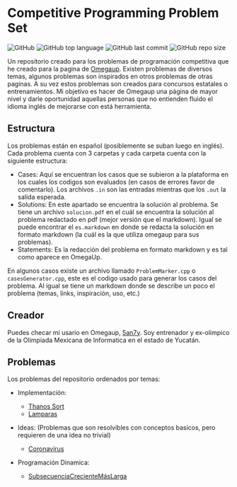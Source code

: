 # Competitive Programming Problem Set

![GitHub](https://img.shields.io/github/license/5an7y/ProgrammingPS)
![GitHub top language](https://img.shields.io/github/languages/top/5an7y/ProgrammingPS)
![GitHub last commit](https://img.shields.io/github/last-commit/5an7y/ProgrammingPS)
![GitHub repo size](https://img.shields.io/github/repo-size/5an7y/ProgrammingPS)

Un repositorio creado para los problemas de programación competitiva que he creado para la pagina de [Omegaup](https://omegaup.com/). Existen problemas de diversos temas, algunos problemas son inspirados en otros problemas de otras paginas. A su vez estos problemas son creados para concursos estatales o entrenamientos. Mi objetivo es hacer de Omegaup una página de mayor nivel y darle oportunidad aquellas personas que no entienden fluido el idioma inglés de mejorarse con está herramienta.

## Estructura

Los problemas están en español (posiblemente se suban luego en inglés). Cada problema cuenta con 3 carpetas y cada carpeta cuenta con la siguiente estructura:

- Cases: Aquí se encuentran los casos que se subieron a la plataforma en los cuales los codigos son evaluados (en casos de errores favor de comentarlo). Los archivos `.in` son las entradas mientras que los `.out` la salida esperada.
- Solutions: En este apartado se encuentra la solución al problema. Se tiene un archivo `solucion.pdf` en el cuál se encuentra la solución al problema redactado en pdf (mejor versión que el markdown). Igual se puede encontrar el `es.markdown` en donde se redacta la solución en formato markdown (la cuál es la que utiliza omegaup para sus problemas).
- Statements: Es la redacción del problema en formato markdown y es tal como aparece en OmegaUp.

En algunos casos existe un archivo llamado `ProblemMarker.cpp` o `casesGenerator.cpp`, este es el codigo usado para generar los casos del problema. Al igual se tiene un markdown donde se describe un poco el problema (temas, links, inspiración, uso, etc.)

## Creador

Puedes checar mi usario en Omegaup, [5an7y](https://omegaup.com/profile/5an7y/). Soy entrenador y ex-olimpico de la Olimpiada Mexicana de Informatica en el estado de Yucatán.

## Problemas

Los problemas del repositorio ordenados por temas:

- Implementación:
  - [Thanos Sort](../tree/master/ThanosSort)
  - [Lamparas](../tree/master/Lamparas)

- Ideas: 
(Problemas que son resolvibles con conceptos basicos, pero requieren de una idea no trivial)
  - [Coronavirus](../tree/master/Coronavirus)

- Programación Dinamica:
  - [SubsecuenciaCrecienteMásLarga](../tree/master/LIS)
